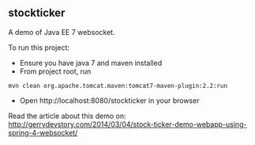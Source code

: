 stockticker
-----------

A demo of Java EE 7 websocket.

To run this project:

* Ensure you have java 7 and maven installed
* From project root, run
```
mvn clean org.apache.tomcat.maven:tomcat7-maven-plugin:2.2:run
```
* Open http://localhost:8080/stockticker in your browser

Read the article about this demo on: http://gerrydevstory.com/2014/03/04/stock-ticker-demo-webapp-using-spring-4-websocket/